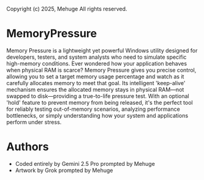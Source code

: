 Copyright (c) 2025, Mehuge All rights reserved.

# MemoryPressure

Memory Pressure is a lightweight yet powerful Windows utility designed for developers, testers, and system analysts who need to simulate specific high-memory conditions. Ever wondered how your application behaves when physical RAM is scarce? Memory Pressure gives you precise control, allowing you to set a target memory usage percentage and watch as it carefully allocates memory to meet that goal. Its intelligent 'keep-alive' mechanism ensures the allocated memory stays in physical RAM—not swapped to disk—providing a true-to-life pressure test. With an optional 'hold' feature to prevent memory from being released, it's the perfect tool for reliably testing out-of-memory scenarios, analyzing performance bottlenecks, or simply understanding how your system and applications perform under stress.

# Authors
- Coded entirely by Gemini 2.5 Pro prompted by Mehuge
- Artwork by Grok prompted by Mehuge
